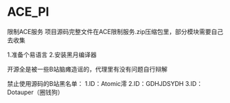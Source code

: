 # ACE_Pl
限制ACE服务
项目源码完整文件在ACE限制服务.zip压缩包里，部分模块需要自己去收集

1.准备个易语言
2.安装黑月编译器

开源全是被一些B站脑瘫造谣的，代理里有没有问题自行辩解

禁止使用源码的B站黑名单：
1.ID：Atomic澪
2.ID：GDHJDSYDH
3.ID：Dotauper（圈钱狗）
